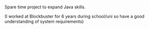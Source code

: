 Spare time project to expand Java skills.


(I worked at Blockbuster for 6 years during school/uni so have a good understanding of system requirements)